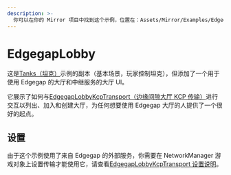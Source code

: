 ```yaml
---
description: >-
  你可以在你的 Mirror 项目中找到这个示例，位置在：Assets/Mirror/Examples/EdgegapLobby
---
```


# EdgegapLobby

这是[Tanks（坦克）](tanks.md)示例的副本（基本场景，玩家控制坦克），但添加了一个用于使用 Edgegap 的大厅和中继服务的大厅 UI。

它展示了如何与[EdgegapLobbyKcpTransport（边缘间隙大厅 KCP 传输）](../transports/edgegap-transports/#edgegaplobbykcptransport)进行交互以列出、加入和创建大厅，为任何想要使用 Edgegap 大厅的人提供了一个很好的起点。

## 设置

由于这个示例使用了来自 Edgegap 的外部服务，你需要在 NetworkManager 游戏对象上设置传输才能使用它，请查看[EdgegapLobbyKcpTransport 设置说明](../transports/edgegap-transports/#setup)。
